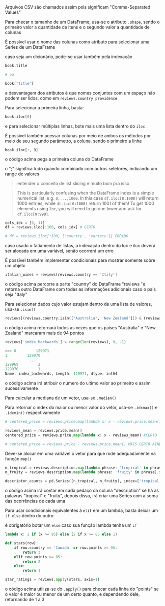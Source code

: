 Arquivos CSV são chamados assim pois significam "Comma-Separated Values"



Para checar o tamanho de um DataFrame, usa-se o atributo `.shape`, sendo o primeiro valor a quantidade de itens e o segundo valor a quantidade de colunas



É possível usar o nome das colunas como atributo para selecionar uma Series de um DataFrame

caso seja um dicionário, pode-se usar também pela indexação

```python
book.title

# ou

book['title']
```

a desvantagem dos atributos é que nomes conjuntos com um espaço não podem ser lidos, como em `reviews.country providence`



Para selecionar a primeira linha, basta:

```python
book.iloc[0]
```

e para selecionar múltiplas linhas, bote mais uma lista dentro do `iloc`

É possível também acessar colunas por meio de ambos os métodos por meio de seu segundo parâmetro, a coluna, sendo o primeiro a linha



```
book.iloc[:, 0]
```

o código acima pega a primeira coluna do DataFrame

o ";" significa tudo quando combinado com outros seletores, indicando um range de valores

> entender o conceito de list slicing é muito bom pra isso



> This is particularly confusing when the DataFrame index is a simple numerical list, e.g. `0,...,1000`. In this case `df.iloc[0:1000]` will return 1000 entries, while `df.loc[0:1000]` return 1001 of them! To get 1000 elements using `loc`, you will need to go one lower and ask for `df.iloc[0:999]`.



```python
cols_idx = [0, 11]
df = reviews.iloc[:100, cols_idx] # CERTO

# df = reviews.iloc[:100, ['country', 'variety']] ERRADO
```

caso usado o fatiamento de listas, a indexação dentro do loc e iloc deverá ser alocada em uma variável, senão ocorrerá um erro



É possível também implementar condicionais para mostrar somente sobre um objeto

```python
italian_wines = reviews[reviews.country == 'Italy']
```

 o código acima percorre a parte "country" do DataFrame "reviews "e retorna outro DataFrame com todas as informações adicionais caso o país seja "Italy"



Para selecionar dados cujo valor estejam dentro de uma lista de valores, usa-se `.isin()`

```python
reviews[(reviews.country.isin(['Australia', 'New Zealand'])) & (reviews.points >= 95)]
```

o código acima retornará todos as vezes que os países "Australia" e "New Zealand" marcaram mais de 94 pontos



```python
reviews['index_backwards'] = range(len(reviews), 0, -1)

>>> 0         129971
1         129970
           ...  
129969         2
129970         1
Name: index_backwards, Length: 129971, dtype: int64
```

o código acima irá atribuir o número do ultimo valor ao primeiro e assim sucessivamente



Para calcular a mediana de um vetor, usa-se `.median()`

 

Para retornar o index do maior ou menor valor do vetor, usa-se `.idxmax()` e `.idxmin()` respectivamente



```python
# centered_price = reviews.price.map(lambda x: x - reviews.price.mean()) ERRADO

reviews_mean = reviews.price.mean()
centered_price = reviews.price.map(lambda x: x - reviews_mean) #CERTO

# centered_price = reviews.price - reviews.price.mean() MAIS CERTO AINDA
```

Deve-se alocar em uma variável o vetor para que rode adequadamente na função `map()`



```python
n_tropical = reviews.description.map(lambda phrase: 'tropical' in phrase).sum()
n_fruity = reviews.description.map(lambda phrase: 'fruity' in phrase).sum()

descriptor_counts = pd.Series([n_tropical, n_fruity], index=['tropical', 'fruity'])
```

o código acima irá contar em cada pedaço da coluna "description" se há as palavras "tropical" e "fruity", depois disso, irá criar uma Series com a soma das ocorrências de cada uma



Para usar condicionais equivalentes à `elif` em um lambda, basta deixar um `if else` dentro do outro:

é obrigatório botar um `else` caso sua função lambda tenha um `if`

```python
lambda x: 1 if (x >= 95) else (2 if x >= 85 else 1)
```



```python
def stars(row):
    if row.country == 'Canada' or row.points >= 95:
        return 3
    elif row.points >= 85:
        return 2
    else:
        return 1

star_ratings = reviews.apply(stars, axis=1)
```

o código acima utiliza-se do `.apply()` para checar cada linha do "points" se o valor é maior ou menor de um certo quanto, e dependendo dele, retornando de 1 a 3 
